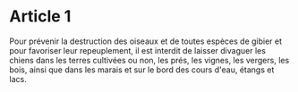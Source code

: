 # Article 1

Pour prévenir la destruction des oiseaux et de toutes espèces de gibier et pour favoriser leur repeuplement, il est interdit de laisser divaguer les chiens dans les terres cultivées ou non, les prés, les vignes, les vergers, les bois, ainsi que dans les marais et sur le bord des cours d'eau, étangs et lacs.
